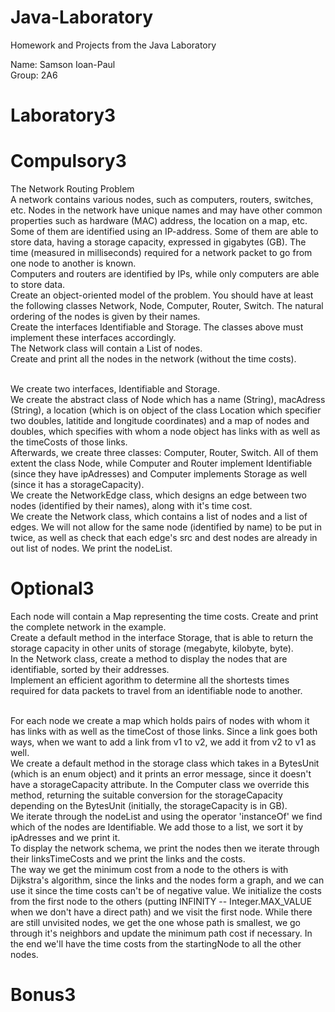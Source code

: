 # Java-Laboratory
 Homework and Projects from the Java Laboratory <br />

Name: Samson Ioan-Paul <br />
Group: 2A6 <br />

# Laboratory3

# Compulsory3
The Network Routing Problem <br />
A network contains various nodes, such as computers, routers, switches, etc. Nodes in the network have unique names and may have other common properties such as hardware (MAC) address, the location on a map, etc.
Some of them are identified using an IP-address. Some of them are able to store data, having a storage capacity, expressed in gigabytes (GB).
The time (measured in milliseconds) required for a network packet to go from one node to another is known. <br />
Computers and routers are identified by IPs, while only computers are able to store data. <br />
Create an object-oriented model of the problem. You should have at least the following classes Network, Node, Computer, Router, Switch. The natural ordering of the nodes is given by their names. <br />
Create the interfaces Identifiable and Storage. The classes above must implement these interfaces accordingly. <br />
The Network class will contain a List of nodes. <br />
Create and print all the nodes in the network (without the time costs). <br /> <br />

We create two interfaces, Identifiable and Storage.  <br />
We create the abstract class of Node which has a name (String), macAdress (String), a location (which is on object of the class Location which specifier two doubles, latitide and longitude coordinates) and a map of nodes and doubles, which specifies with whom a node object has links with as well as the timeCosts of those links. <br />
Afterwards, we create three classes: Computer, Router, Switch. All of them extent the class Node, while Computer and Router implement Identifiable (since they have ipAdresses) and Computer implements Storage as well (since it has a storageCapacity). <br />
We create the NetworkEdge class, which designs an edge between two nodes (identified by their names), along with it's time cost. <br />
We create the Network class, which contains a list of nodes and a list of edges. We will not allow for the same node (identified by name) to be put in twice, as well as check that each edge's src and dest nodes are already in out list of nodes. We print the nodeList. <br />

# Optional3
Each node will contain a Map representing the time costs. Create and print the complete network in the example. <br />
Create a default method in the interface Storage, that is able to return the storage capacity in other units of storage (megabyte, kilobyte, byte). <br />
In the Network class, create a method to display the nodes that are identifiable, sorted by their addresses. <br />
Implement an efficient agorithm to determine all the shortests times required for data packets to travel from an identifiable node to another. <br /> <br />

For each node we create a map which holds pairs of nodes with whom it has links with as well as the timeCost of those links. Since a link goes both ways, when we want to add a link from v1 to v2, we add it from v2 to v1 as well. <br />
We create a default method in the storage class which takes in a BytesUnit (which is an enum object) and it prints an error message, since it doesn't have a storageCapacity attribute. In the Computer class we override this method, returning the suitable conversion for the storageCapacity depending on the BytesUnit (initially, the storageCapacity is in GB). <br />
We iterate through the nodeList and using the operator 'instanceOf' we find which of the nodes are Identifiable. We add those to a list, we sort it by ipAdresses and we print it. <br />
To display the network schema, we print the nodes then we iterate through their linksTimeCosts and we print the links and the costs. <br />
The way we get the minimum cost from a node to the others is with Dijkstra's algorithm, since the links and the nodes form a graph, and we can use it since the time costs can't be of negative value. We initialize the costs from the first node to the others (putting INFINITY -- Integer.MAX_VALUE when we don't have a direct path) and we visit the first node. While there are still unvisited nodes, we get the one whose path is smallest, we go through it's neighbors and update the minimum path cost if necessary. In the end we'll have the time costs from the startingNode to all the other nodes. <br />

# Bonus3
